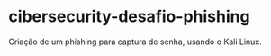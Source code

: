 # cibersecurity-desafio-phishing
 Criação de um phishing para captura de senha, usando o Kali Linux.
